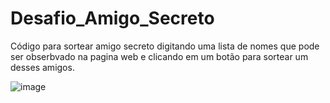 # Desafio_Amigo_Secreto
Código para sortear amigo secreto digitando uma lista de nomes que pode ser obserbvado na pagina web e clicando em um botão para sortear um desses amigos.

![image](https://github.com/user-attachments/assets/4b572216-50ae-406e-9b77-c718079d73ec)
